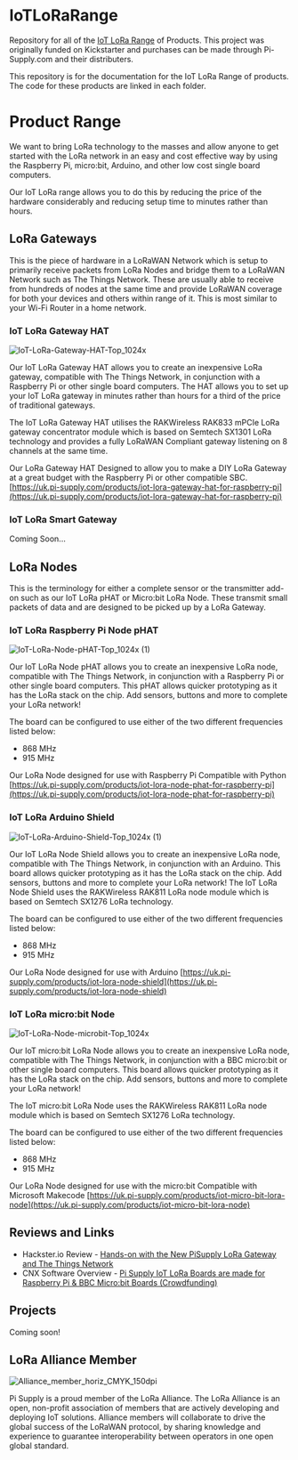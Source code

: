 # IoTLoRaRange
Repository for all of the [IoT LoRa Range](https://uk.pi-supply.com/search?type=product&q=iot+lora) of Products. This project was originally funded on Kickstarter and purchases can be made through Pi-Supply.com and their distributers.

This repository is for the documentation for the IoT LoRa Range of products.
The code for these products are linked in each folder.

# Product Range
We want to bring LoRa technology to the masses and allow anyone to get started with the LoRa network in an easy and cost effective way by using the Raspberry Pi, micro:bit, Arduino, and other low cost single board computers.

Our IoT LoRa range allows you to do this by reducing the price of the hardware considerably and reducing setup time to minutes rather than hours.  

## LoRa Gateways
This is the piece of hardware in a LoRaWAN Network which is setup to primarily receive packets from LoRa Nodes and bridge them to a LoRaWAN Network such as The Things Network. These are usually able to receive from hundreds of nodes at the same time and provide LoRaWAN coverage for both your devices and others within range of it. This is most similar to your Wi-Fi Router in a home network.

### IoT LoRa Gateway HAT
![IoT-LoRa-Gateway-HAT-Top_1024x](https://user-images.githubusercontent.com/1878314/57805068-0d8fd900-7754-11e9-8e44-52c4ca5d3c07.png)

Our IoT LoRa Gateway HAT allows you to create an inexpensive LoRa gateway, compatible with The Things Network, in conjunction with a Raspberry Pi or other single board computers. The HAT allows you to set up your IoT LoRa gateway in minutes rather than hours for a third of the price of traditional gateways.

The IoT LoRa Gateway HAT utilises the RAKWireless RAK833 mPCIe LoRa gateway concentrator module which is based on Semtech SX1301 LoRa technology and provides a fully LoRaWAN Compliant gateway listening on 8 channels at the same time.

Our LoRa Gateway HAT Designed to allow you to make a DIY LoRa Gateway at a great budget with the Raspberry Pi or other compatible SBC.
[https://uk.pi-supply.com/products/iot-lora-gateway-hat-for-raspberry-pi](https://uk.pi-supply.com/products/iot-lora-gateway-hat-for-raspberry-pi)


### IoT LoRa Smart Gateway
Coming Soon...

## LoRa Nodes
This is the terminology for either a complete sensor or the transmitter add-on such as our IoT LoRa pHAT or Micro:bit LoRa Node. These transmit small packets of data and are designed to be picked up by a LoRa Gateway.

### IoT LoRa Raspberry Pi Node pHAT
![IoT-LoRa-Node-pHAT-Top_1024x (1)](https://user-images.githubusercontent.com/1878314/57806506-2948ae80-7757-11e9-941f-a43fef9c4b51.png)

Our IoT LoRa Node pHAT allows you to create an inexpensive LoRa node, compatible with The Things Network, in conjunction with a Raspberry Pi or other single board computers. This pHAT allows quicker prototyping as it has the LoRa stack on the chip. Add sensors, buttons and more to complete your LoRa network!

The board can be configured to use either of the two different frequencies listed below:

* 868 MHz
* 915 MHz

Our LoRa Node designed for use with Raspberry Pi
Compatible with Python
[https://uk.pi-supply.com/products/iot-lora-node-phat-for-raspberry-pi](https://uk.pi-supply.com/products/iot-lora-node-phat-for-raspberry-pi)

### IoT LoRa Arduino Shield
![IoT-LoRa-Arduino-Shield-Top_1024x (1)](https://user-images.githubusercontent.com/1878314/57806742-ad029b00-7757-11e9-994e-9c1a0afc77f0.png)

Our IoT LoRa Node Shield allows you to create an inexpensive LoRa node, compatible with The Things Network, in conjunction with an Arduino. This board allows quicker prototyping as it has the LoRa stack on the chip. Add sensors, buttons and more to complete your LoRa network! The IoT LoRa Node Shield uses the RAKWireless RAK811 LoRa node module which is based on Semtech SX1276 LoRa technology.

The board can be configured to use either of the two different frequencies listed below:

* 868 MHz
* 915 MHz

Our LoRa Node designed for use with Arduino
[https://uk.pi-supply.com/products/iot-lora-node-shield](https://uk.pi-supply.com/products/iot-lora-node-shield)

### IoT LoRa micro:bit Node
![IoT-LoRa-Node-microbit-Top_1024x](https://user-images.githubusercontent.com/1878314/57850762-ac5d1980-77d6-11e9-9197-1018c69ea42f.png)

Our IoT micro:bit LoRa Node allows you to create an inexpensive LoRa node, compatible with The Things Network, in conjunction with a BBC micro:bit or other single board computers. This board allows quicker prototyping as it has the LoRa stack on the chip. Add sensors, buttons and more to complete your LoRa network!

The IoT micro:bit LoRa Node uses the RAKWireless RAK811 LoRa node module which is based on Semtech SX1276 LoRa technology.

The board can be configured to use either of the two different frequencies listed below:

* 868 MHz
* 915 MHz

Our LoRa Node designed for use with the micro:bit
Compatible with Microsoft Makecode
[https://uk.pi-supply.com/products/iot-micro-bit-lora-node](https://uk.pi-supply.com/products/iot-micro-bit-lora-node)

## Reviews and Links

* Hackster.io Review - [Hands-on with the New PiSupply LoRa Gateway and The Things Network](https://blog.hackster.io/hands-on-with-the-pisupply-lora-gateway-40e9d4cb11fc)
* CNX Software Overview - [Pi Supply IoT LoRa Boards are made for Raspberry Pi & BBC Micro:bit Boards (Crowdfunding)](https://www.cnx-software.com/2018/10/11/pi-supply-iot-lora-boards-raspberry-pi-bbc-microbit/)

## Projects

Coming soon!

## LoRa Alliance Member
![Alliance_member_horiz_CMYK_150dpi](https://user-images.githubusercontent.com/1878314/58036007-efdebd00-7b21-11e9-9ee2-0a251b191bbf.png)

Pi Supply is a proud member of the LoRa Alliance. The LoRa Alliance is an open, non-profit association of members that are actively developing and deploying IoT solutions. Alliance members will collaborate to drive the global success of the LoRaWAN protocol, by sharing knowledge and experience to guarantee interoperability between operators in one open global standard.
